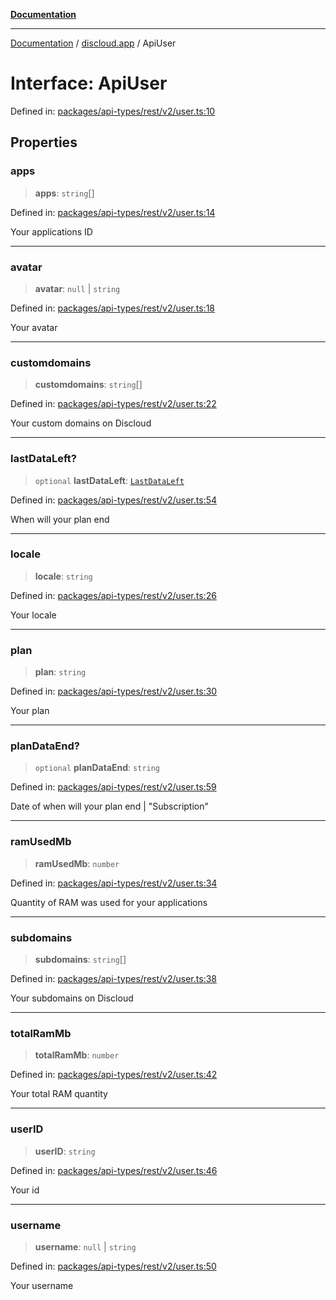 [**Documentation**](../../README.md)

***

[Documentation](../../packages.md) / [discloud.app](../README.md) / ApiUser

# Interface: ApiUser

Defined in: [packages/api-types/rest/v2/user.ts:10](https://github.com/discloud/discloud.app/blob/ff86a7704bdfa4b9011141068419f0a48ab50b8b/packages/api-types/rest/v2/user.ts#L10)

## Properties

### apps

> **apps**: `string`[]

Defined in: [packages/api-types/rest/v2/user.ts:14](https://github.com/discloud/discloud.app/blob/ff86a7704bdfa4b9011141068419f0a48ab50b8b/packages/api-types/rest/v2/user.ts#L14)

Your applications ID

***

### avatar

> **avatar**: `null` \| `string`

Defined in: [packages/api-types/rest/v2/user.ts:18](https://github.com/discloud/discloud.app/blob/ff86a7704bdfa4b9011141068419f0a48ab50b8b/packages/api-types/rest/v2/user.ts#L18)

Your avatar

***

### customdomains

> **customdomains**: `string`[]

Defined in: [packages/api-types/rest/v2/user.ts:22](https://github.com/discloud/discloud.app/blob/ff86a7704bdfa4b9011141068419f0a48ab50b8b/packages/api-types/rest/v2/user.ts#L22)

Your custom domains on Discloud

***

### lastDataLeft?

> `optional` **lastDataLeft**: [`LastDataLeft`](LastDataLeft.md)

Defined in: [packages/api-types/rest/v2/user.ts:54](https://github.com/discloud/discloud.app/blob/ff86a7704bdfa4b9011141068419f0a48ab50b8b/packages/api-types/rest/v2/user.ts#L54)

When will your plan end

***

### locale

> **locale**: `string`

Defined in: [packages/api-types/rest/v2/user.ts:26](https://github.com/discloud/discloud.app/blob/ff86a7704bdfa4b9011141068419f0a48ab50b8b/packages/api-types/rest/v2/user.ts#L26)

Your locale

***

### plan

> **plan**: `string`

Defined in: [packages/api-types/rest/v2/user.ts:30](https://github.com/discloud/discloud.app/blob/ff86a7704bdfa4b9011141068419f0a48ab50b8b/packages/api-types/rest/v2/user.ts#L30)

Your plan

***

### planDataEnd?

> `optional` **planDataEnd**: `string`

Defined in: [packages/api-types/rest/v2/user.ts:59](https://github.com/discloud/discloud.app/blob/ff86a7704bdfa4b9011141068419f0a48ab50b8b/packages/api-types/rest/v2/user.ts#L59)

Date of when will your plan end
| "Subscription"

***

### ramUsedMb

> **ramUsedMb**: `number`

Defined in: [packages/api-types/rest/v2/user.ts:34](https://github.com/discloud/discloud.app/blob/ff86a7704bdfa4b9011141068419f0a48ab50b8b/packages/api-types/rest/v2/user.ts#L34)

Quantity of RAM was used for your applications

***

### subdomains

> **subdomains**: `string`[]

Defined in: [packages/api-types/rest/v2/user.ts:38](https://github.com/discloud/discloud.app/blob/ff86a7704bdfa4b9011141068419f0a48ab50b8b/packages/api-types/rest/v2/user.ts#L38)

Your subdomains on Discloud

***

### totalRamMb

> **totalRamMb**: `number`

Defined in: [packages/api-types/rest/v2/user.ts:42](https://github.com/discloud/discloud.app/blob/ff86a7704bdfa4b9011141068419f0a48ab50b8b/packages/api-types/rest/v2/user.ts#L42)

Your total RAM quantity

***

### userID

> **userID**: `string`

Defined in: [packages/api-types/rest/v2/user.ts:46](https://github.com/discloud/discloud.app/blob/ff86a7704bdfa4b9011141068419f0a48ab50b8b/packages/api-types/rest/v2/user.ts#L46)

Your id

***

### username

> **username**: `null` \| `string`

Defined in: [packages/api-types/rest/v2/user.ts:50](https://github.com/discloud/discloud.app/blob/ff86a7704bdfa4b9011141068419f0a48ab50b8b/packages/api-types/rest/v2/user.ts#L50)

Your username
